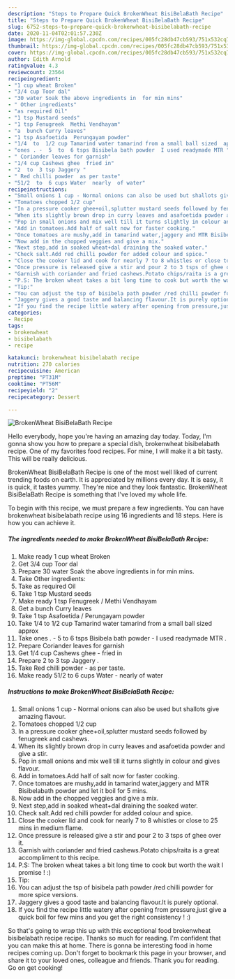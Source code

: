 ```yaml
---
description: "Steps to Prepare Quick BrokenWheat BisiBelaBath Recipe"
title: "Steps to Prepare Quick BrokenWheat BisiBelaBath Recipe"
slug: 6752-steps-to-prepare-quick-brokenwheat-bisibelabath-recipe
date: 2020-11-04T02:01:57.230Z
image: https://img-global.cpcdn.com/recipes/005fc28db47cb593/751x532cq70/brokenwheat-bisibelabath-recipe-recipe-main-photo.jpg
thumbnail: https://img-global.cpcdn.com/recipes/005fc28db47cb593/751x532cq70/brokenwheat-bisibelabath-recipe-recipe-main-photo.jpg
cover: https://img-global.cpcdn.com/recipes/005fc28db47cb593/751x532cq70/brokenwheat-bisibelabath-recipe-recipe-main-photo.jpg
author: Edith Arnold
ratingvalue: 4.3
reviewcount: 23564
recipeingredient:
- "1 cup wheat Broken"
- "3/4 cup Toor dal"
- "30 water Soak the above ingredients in  for min mins"
- " Other ingredients"
- "as required Oil"
- "1 tsp Mustard seeds"
- "1 tsp Fenugreek  Methi Vendhayam"
- "a  bunch Curry leaves"
- "1 tsp Asafoetida  Perungayam powder"
- "1/4  to  1/2 cup Tamarind water tamarind from a small ball sized  approx"
- "ones . -  5  to  6 tsps Bisibela bath powder  I used readymade MTR "
- " Coriander leaves for garnish"
- "1/4 cup Cashews ghee  fried in"
- "2  to  3 tsp Jaggery "
- " Red chilli powder  as per taste"
- "51/2  to  6 cups Water  nearly  of water"
recipeinstructions:
- "Small onions 1 cup - Normal onions can also be used but shallots give amazing flavour."
- "Tomatoes chopped 1/2 cup"
- "In a pressure cooker ghee+oil,splutter mustard seeds followed by fenugreek and cashews."
- "When its slightly brown drop in curry leaves and asafoetida powder and give a stir."
- "Pop in small onions and mix well till it turns slightly in colour and gives flavour."
- "Add in tomatoes.Add half of salt now for faster cooking."
- "Once tomatoes are mushy,add in tamarind water,jaggery and MTR Bisibelabath powder and let it boil for 5 mins."
- "Now add in the chopped veggies and give a mix."
- "Next step,add in soaked wheat+dal draining the soaked water."
- "Check salt.Add red chilli powder for added colour and spice."
- "Close the cooker lid and cook for nearly 7 to 8 whistles or close to 25 mins in medium flame."
- "Once pressure is released give a stir and pour 2 to 3 tsps of ghee over it."
- "Garnish with coriander and fried cashews.Potato chips/raita is a great accompliment to this recipe."
- "P.S: The broken wheat takes a bit long time to cook but worth the wait I promise ! :)"
- "Tip:"
- "You can adjust the tsp of bisibela path powder /red chilli powder for more spice versions."
- "Jaggery gives a good taste and balancing flavour.It is purely optional."
- "If you find the recipe little watery after opening from pressure,just give a quick boil for few mins and you get the right consistency ! :)"
categories:
- Recipe
tags:
- brokenwheat
- bisibelabath
- recipe

katakunci: brokenwheat bisibelabath recipe 
nutrition: 270 calories
recipecuisine: American
preptime: "PT31M"
cooktime: "PT56M"
recipeyield: "2"
recipecategory: Dessert

---
```



![BrokenWheat BisiBelaBath Recipe](https://img-global.cpcdn.com/recipes/005fc28db47cb593/751x532cq70/brokenwheat-bisibelabath-recipe-recipe-main-photo.jpg)

Hello everybody, hope you're having an amazing day today. Today, I'm gonna show you how to prepare a special dish, brokenwheat bisibelabath recipe. One of my favorites food recipes. For mine, I will make it a bit tasty. This will be really delicious.

BrokenWheat BisiBelaBath Recipe is one of the most well liked of current trending foods on earth. It is appreciated by millions every day. It is easy, it is quick, it tastes yummy. They're nice and they look fantastic. BrokenWheat BisiBelaBath Recipe is something that I've loved my whole life.




To begin with this recipe, we must prepare a few ingredients. You can have brokenwheat bisibelabath recipe using 16 ingredients and 18 steps. Here is how you can achieve it.

<!--inarticleads1-->

##### The ingredients needed to make BrokenWheat BisiBelaBath Recipe:

1. Make ready 1 cup wheat Broken
1. Get 3/4 cup Toor dal
1. Prepare 30 water Soak the above ingredients in  for min mins.
1. Take  Other ingredients:
1. Take as required Oil
1. Take 1 tsp Mustard seeds
1. Make ready 1 tsp Fenugreek / Methi Vendhayam
1. Get a  bunch Curry leaves
1. Take 1 tsp Asafoetida / Perungayam powder
1. Take 1/4  to  1/2 cup Tamarind water tamarind from a small ball sized  approx
1. Take ones . -  5  to  6 tsps Bisibela bath powder - I used readymade MTR .
1. Prepare  Coriander leaves for garnish
1. Get 1/4 cup Cashews ghee - fried in
1. Prepare 2  to  3 tsp Jaggery .
1. Take  Red chilli powder - as per taste.
1. Make ready 51/2  to  6 cups Water - nearly  of water




<!--inarticleads2-->

##### Instructions to make BrokenWheat BisiBelaBath Recipe:

1. Small onions 1 cup - Normal onions can also be used but shallots give amazing flavour.
1. Tomatoes chopped 1/2 cup
1. In a pressure cooker ghee+oil,splutter mustard seeds followed by fenugreek and cashews.
1. When its slightly brown drop in curry leaves and asafoetida powder and give a stir.
1. Pop in small onions and mix well till it turns slightly in colour and gives flavour.
1. Add in tomatoes.Add half of salt now for faster cooking.
1. Once tomatoes are mushy,add in tamarind water,jaggery and MTR Bisibelabath powder and let it boil for 5 mins.
1. Now add in the chopped veggies and give a mix.
1. Next step,add in soaked wheat+dal draining the soaked water.
1. Check salt.Add red chilli powder for added colour and spice.
1. Close the cooker lid and cook for nearly 7 to 8 whistles or close to 25 mins in medium flame.
1. Once pressure is released give a stir and pour 2 to 3 tsps of ghee over it.
1. Garnish with coriander and fried cashews.Potato chips/raita is a great accompliment to this recipe.
1. P.S: The broken wheat takes a bit long time to cook but worth the wait I promise ! :)
1. Tip:
1. You can adjust the tsp of bisibela path powder /red chilli powder for more spice versions.
1. Jaggery gives a good taste and balancing flavour.It is purely optional.
1. If you find the recipe little watery after opening from pressure,just give a quick boil for few mins and you get the right consistency ! :)




So that's going to wrap this up with this exceptional food brokenwheat bisibelabath recipe recipe. Thanks so much for reading. I'm confident that you can make this at home. There is gonna be interesting food in home recipes coming up. Don't forget to bookmark this page in your browser, and share it to your loved ones, colleague and friends. Thank you for reading. Go on get cooking!
